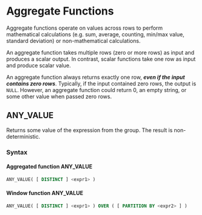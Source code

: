 # Aggregate Functions

Aggregate functions operate on values across rows to perform mathematical calculations (e.g. sum, average, counting, min/max value, standard deviation) or non-mathematical calculations.

An aggregate function takes multiple rows (zero or more rows) as input and produces a scalar output. In contrast, scalar functions take one row as input and produce scalar value.

An aggregate function always returns exactly one row, **_even if the input contains zero rows_**. Typically, if the input contained zero rows, the output is `NULL`. However, an aggregate function could return 0, an empty string, or some other value when passed zero rows. 

## ANY_VALUE

Returns some value of the expression from the group. The result is non-deterministic.

### Syntax

#### Aggregated function ANY_VALUE

```sql
ANY_VALUE( [ DISTINCT ] <expr1> )
```

#### Window function ANY_VALUE

```sql
ANY_VALUE( [ DISTINCT ] <expr1> ) OVER ( [ PARTITION BY <expr2> ] )
```


